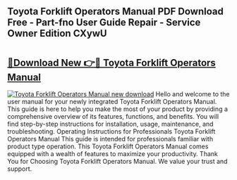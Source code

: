 ## Toyota Forklift Operators Manual PDF Download Free - Part-fno User Guide Repair - Service Owner Edition CXywU

# <h2><a href="http://bc20332.oget.top/?id=Toyota+Forklift+Operators+Manual">🔗Download New 👉🔴 Toyota Forklift Operators Manual</a></h2>

[![Toyota Forklift Operators Manual new download](https://i.imgur.com/5g1atiW.png)](http://bc20332.oget.top/?id=Toyota+Forklift+Operators+Manual)
Hello and welcome to the user manual for your newly integrated Toyota Forklift Operators Manual. This guide is here to help you make the most of your product by providing a comprehensive overview of its features, functions, and benefits. You will find step-by-step instructions for installation, usage, maintenance, and troubleshooting. Operating Instructions for Professionals Toyota Forklift Operators Manual This guide is intended for professionals familiar with product type operation. This Toyota Forklift Operators Manual comes equipped with a wealth of features to maximize your productivity. Thank You for Choosing Toyota Forklift Operators Manual. We value your trust and support.
